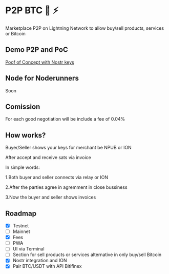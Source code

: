 # P2P BTC 🔑 ⚡

Marketplace P2P on Lightning Network to allow buy/sell products, services or Bitcoin

## Demo P2P and PoC

[Poof of Concept with Nostr keys](https://github.com/AreaLayer/P2PBTC-PoC)

## Node for Noderunners

Soon 

## Comission

For each good negotiation will be include  a fee of 0.04% 

## How works? 

Buyer/Seller shows your keys for merchant be NPUB or ION

After accept and receive sats via invoice

In simple words:

1.Both buyer and seller connects via relay or ION

2.After the parties agree in agremment in close bussiness

3.Now the buyer and seller shows invoices

## Roadmap

- [X] Testnet
- [ ] Mainnet
- [X] Fees
- [ ] PWA
- [ ] UI via Terminal
- [ ] Section for sell products or services alternative in only buy/sell Bitcoin
- [x] Nostr integration and  ION
- [X] Pair BTC/USDT with API Bitifinex
